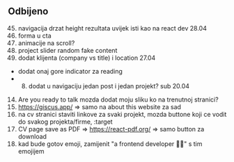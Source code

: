 ## Odbijeno
45. navigacija drzat height rezultata uvijek isti kao na react dev 28.04
21. forma u cta
22. animacije na scroll?
23. project slider random fake content
50. dodat klijenta (company vs title) i location 27.04
- dodat onaj gore indicator za reading
- 8. dodat u navigaciju jedan post i jedan projekt? sub 20.04
14. Are you ready to talk mozda dodat moju sliku ko na trenutnoj stranici?
11. https://giscus.app/ => samo na about this website za sad
12. na cv stranici staviti linkove za svaki projekt, mozda buttone koji ce vodit do svakog projekta/firme, :target
13. CV page save as PDF => https://react-pdf.org/ => samo button za download
14. kad bude gotov emoji, zamijenit "a frontend developer 👩‍💻" s tim emojijem
